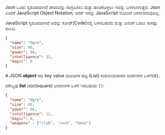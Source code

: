 Json ಒಂದು ಸ್ವರೂಪವಾಗಿದೆ ಡೇಟಾವನ್ನು ಸಂಗ್ರಹಿಸಲು ಮತ್ತು ಹಂಚಿಕೊಳ್ಳಲು ಇದನ್ನು ಬಳಸಲಾಗುತ್ತದೆ. Json ಎಂದರೆ JavaScript Object Notation, ಆದರೆ ಇದನ್ನು JavaScript ‌ನೊಂದಿಗೆ ಬಳಸಲಾಗುವುದಿಲ್ಲ.

JavaScript ಸ್ವರೂಪವಾಗಿದೆ ಅದನ್ನು ಕೋಡ್(Code)‌ನಲ್ಲಿ ಬಳಸಬಹುದು ಮತ್ತು ಜನರಿಗೆ ಓದಲು ಸಾಕಷ್ಟು ಸುಲಭ.

```json
{
  "name": "Ogre",
  "size": 90,
  "power": 86,
  "intelligence": 12,
  "magic": 0
}
```

A JSON **object**ಇದು key value ಜೋಡಿಗಳ ಪಟ್ಟಿ (List) ಸುರುಳಿಯಾಕಾರದ ಆವರಣಗಳ ಒಳಗೆ`{0}`.

ಮೌಲ್ಯವು **list** ಚದರ(square) ಆವರಣಗಳ ಒಳಗೆ ಇರಬಹುದು `[]`:

```json
{
  "name": "Ogre",
  "size": 90,
  "power": 86,
  "intelligence": 12,
  "magic": 0,
  "weapons" : ["club", "rock", "bone"]
}
```
